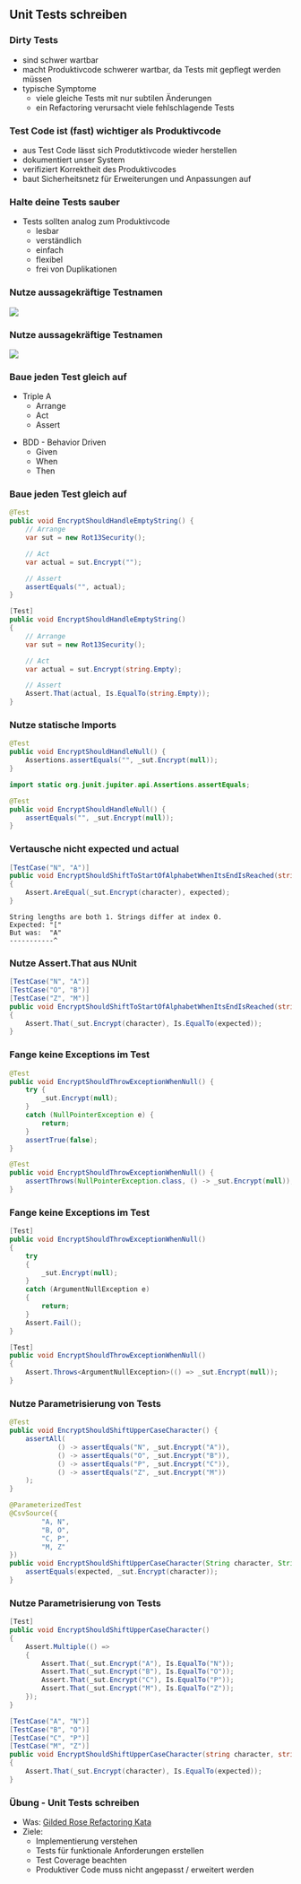 <!--s-->
## Unit Tests schreiben

<!--v-->
### Dirty Tests

* sind schwer wartbar <!-- .element: class="fragment" -->
* macht Produktivcode schwerer wartbar, da Tests mit gepflegt werden müssen <!-- .element: class="fragment" -->
* typische Symptome <!-- .element: class="fragment" -->
  * viele gleiche Tests mit nur subtilen Änderungen <!-- .element: class="fragment" -->
  * ein Refactoring verursacht viele fehlschlagende Tests <!-- .element: class="fragment" -->

<!--v-->
### Test Code ist (fast) wichtiger als Produktivcode

* aus Test Code lässt sich Produtktivcode wieder herstellen <!-- .element: class="fragment" -->
* dokumentiert unser System <!-- .element: class="fragment" -->
* verifiziert Korrektheit des Produktivcodes <!-- .element: class="fragment" -->
* baut Sicherheitsnetz für Erweiterungen und Anpassungen auf <!-- .element: class="fragment" -->

<!--v-->
### Halte deine Tests sauber

* Tests sollten analog zum Produktivcode <!-- .element: class="fragment" -->
  * lesbar 
  * verständlich 
  * einfach 
  * flexibel 
  * frei von Duplikationen 

<!--v-->
### Nutze aussagekräftige Testnamen
![](img/jenkins.png)

<!--v-->
### Nutze aussagekräftige Testnamen
![](img/AzureDevOpsPipeline.png)

<!--v-->
### Baue jeden Test gleich auf

<div id="left" class="fragment">

* Triple A
  * Arrange
  * Act
  * Assert
</div>

<div id="right" class="fragment">

* BDD - Behavior Driven
  * Given
  * When
  * Then
</div>


<!--v-->
### Baue jeden Test gleich auf
```java
@Test
public void EncryptShouldHandleEmptyString() {
    // Arrange
    var sut = new Rot13Security();

    // Act
    var actual = sut.Encrypt("");

    // Assert
    assertEquals("", actual);
}
```

```csharp
[Test]
public void EncryptShouldHandleEmptyString()
{
    // Arrange
    var sut = new Rot13Security();

    // Act
    var actual = sut.Encrypt(string.Empty);

    // Assert
    Assert.That(actual, Is.EqualTo(string.Empty));
}
```

<!--v-->
### Nutze statische Imports

```java
@Test
public void EncryptShouldHandleNull() {
    Assertions.assertEquals("", _sut.Encrypt(null));
}
```
<!-- .element: class="fragment" -->

```java
import static org.junit.jupiter.api.Assertions.assertEquals;

@Test
public void EncryptShouldHandleNull() {
    assertEquals("", _sut.Encrypt(null));
}
```
<!-- .element: class="fragment" -->

<!--v-->
### Vertausche nicht expected und actual
```csharp
[TestCase("N", "A")]
public void EncryptShouldShiftToStartOfAlphabetWhenItsEndIsReached(string character, string expected)
{
    Assert.AreEqual(_sut.Encrypt(character), expected);
}
```
<!-- .element: class="fragment" -->

```
String lengths are both 1. Strings differ at index 0.
Expected: "["
But was:  "A"
-----------^
```
<!-- .element: class="fragment" -->

<!--v-->
### Nutze Assert.That aus NUnit

```csharp
[TestCase("N", "A")]
[TestCase("O", "B")]
[TestCase("Z", "M")]
public void EncryptShouldShiftToStartOfAlphabetWhenItsEndIsReached(string character, string expected)
{
    Assert.That(_sut.Encrypt(character), Is.EqualTo(expected));
}
```
<!-- .element: class="fragment" -->


<!--v-->
### Fange keine Exceptions im Test

```java
@Test
public void EncryptShouldThrowExceptionWhenNull() {
    try {
        _sut.Encrypt(null);
    }
    catch (NullPointerException e) {
        return;
    }
    assertTrue(false);
}
```
<!-- .element: class="fragment" -->

```java
@Test
public void EncryptShouldThrowExceptionWhenNull() {
    assertThrows(NullPointerException.class, () -> _sut.Encrypt(null));
}
```
<!-- .element: class="fragment" -->

<!--v-->
### Fange keine Exceptions im Test

```csharp
[Test]
public void EncryptShouldThrowExceptionWhenNull()
{
    try
    {
        _sut.Encrypt(null);
    }
    catch (ArgumentNullException e)
    {
        return;
    }
    Assert.Fail();
}
```
<!-- .element: class="fragment" -->

```csharp
[Test]
public void EncryptShouldThrowExceptionWhenNull()
{
    Assert.Throws<ArgumentNullException>(() => _sut.Encrypt(null));
}
```
<!-- .element: class="fragment" -->

<!--v-->
### Nutze Parametrisierung von Tests

```java
@Test
public void EncryptShouldShiftUpperCaseCharacter() {
    assertAll(
            () -> assertEquals("N", _sut.Encrypt("A")),
            () -> assertEquals("O", _sut.Encrypt("B")),
            () -> assertEquals("P", _sut.Encrypt("C")),
            () -> assertEquals("Z", _sut.Encrypt("M"))
    );
}
```
<!-- .element: class="fragment" -->

```java
@ParameterizedTest
@CsvSource({
        "A, N",
        "B, O",
        "C, P",
        "M, Z"
})
public void EncryptShouldShiftUpperCaseCharacter(String character, String expected) {
    assertEquals(expected, _sut.Encrypt(character));
}
```
<!-- .element: class="fragment" -->

<!--v-->
### Nutze Parametrisierung von Tests

```csharp
[Test]
public void EncryptShouldShiftUpperCaseCharacter()
{
    Assert.Multiple(() =>
    {
        Assert.That(_sut.Encrypt("A"), Is.EqualTo("N"));
        Assert.That(_sut.Encrypt("B"), Is.EqualTo("O"));
        Assert.That(_sut.Encrypt("C"), Is.EqualTo("P"));
        Assert.That(_sut.Encrypt("M"), Is.EqualTo("Z"));
    });
}
```
<!-- .element: class="fragment" -->

```csharp
[TestCase("A", "N")]
[TestCase("B", "O")]
[TestCase("C", "P")]
[TestCase("M", "Z")]
public void EncryptShouldShiftUpperCaseCharacter(string character, string expected)
{
    Assert.That(_sut.Encrypt(character), Is.EqualTo(expected));
}
```
<!-- .element: class="fragment" -->

<!--v-->
### Übung - Unit Tests schreiben
<!-- .slide: data-background="img/practice.svg" data-background-size="40%" -->

* Was: [Gilded Rose Refactoring Kata](https://github.com/emilybache/GildedRose-Refactoring-Kata)
* Ziele:
  * Implementierung verstehen
  * Tests für funktionale Anforderungen erstellen
  * Test Coverage beachten
  * Produktiver Code muss nicht angepasst / erweitert werden
